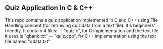 ## Quiz Application in C & C++

This repo contains a quiz application implemented in C and C++ using File Handling concept (for retrieving quiz data from a text file).
It's beginners' friendly.
It contain 4 files:
-- "quiz.c", for C implementation and the text file it uses is "qbank.txt"
-- "quiz.cpp", for C++ implementation using the text file named "qdata.txt"

